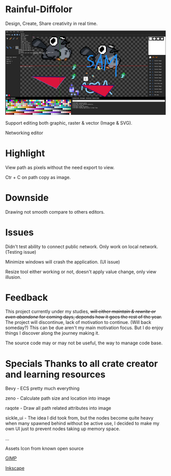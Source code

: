 # Rainful-Diffolor
Design, Create, Share creativity in real time.

![image](https://github.com/Chssam/Rainful-Diffolor/blob/main/Display/Rainful%20Diffolor%201730888099418544700.png?raw=true)

Support editing both graphic, raster & vector (Image & SVG).

Networking editor

# Highlight

View path as pixels without the need export to view.

Ctr + C on path copy as image.

# Downside

Drawing not smooth compare to others editors.

# Issues

Didn't test ability to connect public network. Only work on local network. (Testing issue)

Minimize windows will crash the application. (UI issue)

Resize tool either working or not, doesn't apply value change, only view illusion.

# Feedback

This project currently under my studies,
~~will either _maintain & rewrite or even abandone_ for coming days,
depends how it goes the rest of the year.~~
The project will discontinue, lack of motivation to continue. (Will back someday?)
This can be due aren't my main motivation focus.
But I do enjoy things I discover along the journey making it.

The source code may or may not be useful, the way to manage code base.

# Specials Thanks to all crate creator and learning resources

Bevy - ECS pretty much everything

zeno - Calculate path size and location into image

raqote - Draw all path related attributes into image

sickle_ui - The idea I did took from,
but the nodes become quite heavy when many spawned behind without be active use,
I decided to make my own UI just to prevent nodes taking up memory space.

...

Assets Icon from known open source

[GIMP](https://www.gimp.org/)

[Inkscape](https://inkscape.org/)
